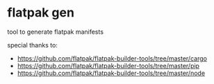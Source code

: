 # flatpak gen

tool to generate flatpak manifests

special thanks to:
- https://github.com/flatpak/flatpak-builder-tools/tree/master/cargo
- https://github.com/flatpak/flatpak-builder-tools/tree/master/pip
- https://github.com/flatpak/flatpak-builder-tools/tree/master/node

